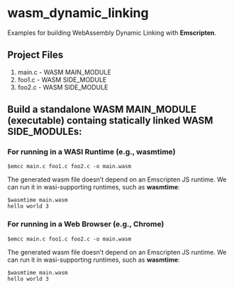 # wasm_dynamic_linking
Examples for building WebAssembly Dynamic Linking with **Emscripten**.

## Project Files
1. main.c - WASM MAIN_MODULE
2. foo1.c - WASM SIDE_MODULE
3. foo2.c - WASM SIDE_MODULE

## Build a standalone WASM MAIN_MODULE (executable) containg statically linked WASM SIDE_MODULEs:

### For running in a WASI Runtime (e.g., **wasmtime**)
```
$emcc main.c foo1.c foo2.c -o main.wasm
```
The generated wasm file doesn’t depend on an Emscripten JS runtime. We can run it in wasi-supporting runtimes, such as **wasmtime**:

```
$wasmtime main.wasm 
hello world 3
```
### For running in a Web Browser (e.g., **Chrome**)
```
$emcc main.c foo1.c foo2.c -o main.wasm
```
The generated wasm file doesn’t depend on an Emscripten JS runtime. We can run it in wasi-supporting runtimes, such as **wasmtime**:

```
$wasmtime main.wasm 
hello world 3
```

